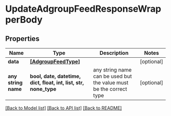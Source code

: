 # UpdateAdgroupFeedResponseWrapperBody


## Properties
Name | Type | Description | Notes
------------ | ------------- | ------------- | -------------
**data** | [**[AdgroupFeedType]**](AdgroupFeedType.md) |  | [optional] 
**any string name** | **bool, date, datetime, dict, float, int, list, str, none_type** | any string name can be used but the value must be the correct type | [optional]

[[Back to Model list]](../README.md#documentation-for-models) [[Back to API list]](../README.md#documentation-for-api-endpoints) [[Back to README]](../README.md)


